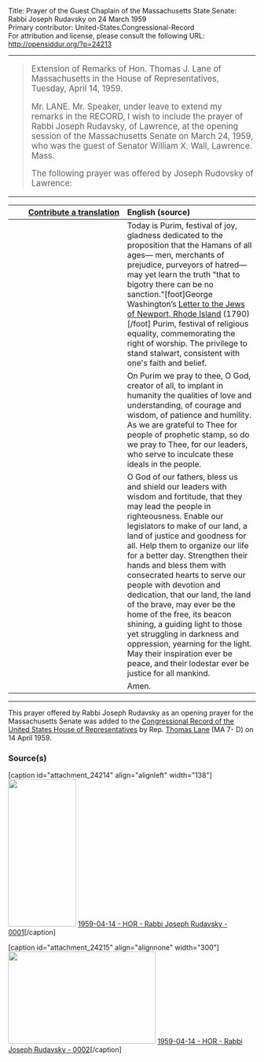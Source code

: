 <html>
<head></head>
<body>
Title: Prayer of the Guest Chaplain of the Massachusetts State Senate: Rabbi Joseph Rudavsky on 24 March 1959<br />
Primary contributor: United-States.Congressional-Record<br />
For attribution and license, please consult the following URL: <a href="http://opensiddur.org/?p=24213">http://opensiddur.org/?p=24213</a>
<p />
<hr />

<div class="english" style="font-size:1.2em;">
<blockquote>
Extension of Remarks of Hon. Thomas J. Lane of Massachusetts in the House of Representatives, Tuesday, April 14, 1959.

Mr. LANE. Mr. Speaker, under leave to extend my remarks in the RECORD, I wish to include the prayer of Rabbi Joseph Rudavsky, of Lawrence, at the opening session of the Massachusetts Senate on March 24, 1959, who was the guest of Senator William X. Wall, Lawrence. Mass.

The following prayer was offered by Joseph Rudovsky of Lawrence:
</blockquote>
</div>

<hr />

<table style="margin-left: auto;margin-right: auto;" class="draggable">
<thead><tr><th id="x" style="text-align: right;"><a href="/contributing/upload/">Contribute a translation</a></th><th style="text-align: left;">English (source)</th></tr></thead>
<tbody>
<tr><td style="vertical-align:top;" width="46%">
<div class="liturgy"><span lang="he">

</span></div></td>
 
<td style="vertical-align:top;" width="53%">
<div class="english">
Today is Purim, festival of joy, 
gladness dedicated to the proposition 
that the Hamans of all ages—
men, 
merchants of prejudice, 
purveyors of hatred—
may yet learn the truth "that to bigotry there can be no sanction."[foot]George Washington’s <a href="https://founders.archives.gov/documents/Washington/05-06-02-0135">Letter to the Jews of Newport, Rhode Island</a> (1790)[/foot]
Purim, festival of religious equality, 
commemorating the right of worship. 
The privilege to stand stalwart, 
consistent with one's faith and belief.
</div></td></tr>


<tr><td style="vertical-align:top;" width="46%">
<div class="liturgy"><span lang="he">

</span></div></td>
 
<td style="vertical-align:top;" width="53%">
<div class="english">
On Purim we pray to thee, 
O God, creator of all, 
to implant in humanity 
the qualities of love and understanding, 
of courage and wisdom, 
of patience and humility. 
As we are grateful to Thee 
for people of prophetic stamp, 
so do we pray to Thee, 
for our leaders, 
who serve to inculcate these ideals in the people.
</div></td></tr>


<tr><td style="vertical-align:top;" width="46%">
<div class="liturgy"><span lang="he">

</span></div></td>
 
<td style="vertical-align:top;" width="53%">
<div class="english">
O God of our fathers,
bless us 
and shield our leaders with wisdom and fortitude, 
that they may lead the people in righteousness. 
Enable our legislators to make of our land, 
a land of justice and goodness for all. 
Help them to organize our life 
for a better day. 
Strengthen their hands 
and bless them with consecrated hearts 
to serve our people with devotion and dedication, 
that our land, 
the land of the brave, 
may ever be the home of the free, 
its beacon shining, 
a guiding light to those yet struggling 
in darkness and oppression, 
yearning for the light. 
May their inspiration ever be peace, 
and their lodestar ever be justice 
for all mankind.
</div></td></tr>


<tr><td style="vertical-align:top;" width="46%">
<div class="liturgy"><span lang="he">

</span></div></td>
 
<td style="vertical-align:top;" width="53%">
<div class="english">
Amen.
</div></td></tr>
</tbody></table>

<hr />

This prayer offered by Rabbi Joseph Rudavsky as an opening prayer for the Massachusetts Senate was added to the <a href="https://books.google.com/books?id=0zh_RCocxbgC&lpg=PP788&ots=9zl5u_WcpP&dq=congressional%20record%2014%20April%201959%20rabbi%20prayer%20purim&pg=PP788#v=onepage&q&f=false">Congressional Record of the United States House of Representatives</a> by Rep. <a href="https://en.wikipedia.org/wiki/Thomas_J._Lane">Thomas Lane</a> (MA 7- D) on 14 April 1959.

<h3>Source(s)</h3>

[caption id="attachment_24214" align="alignleft" width="138"]<a href="https://opensiddur.org/wp-content/uploads/2019/03/1959-04-14-HOR-Rabbi-Joseph-Rudavsky-0001.png"><img src="https://opensiddur.org/wp-content/uploads/2019/03/1959-04-14-HOR-Rabbi-Joseph-Rudavsky-0001-138x300.png" alt="" width="138" height="300" class="size-medium wp-image-24214" /></a> <a href="https://books.google.com/books/content?id=0zh_RCocxbgC&pg=PP788&img=1&zoom=3&hl=en&sig=ACfU3U26HM_Ga_20-mFSl1m8so82IKCGeQ&ci=732%2C577%2C232%2C500&edge=0">1959-04-14 - HOR - Rabbi Joseph Rudavsky - 0001</a>[/caption]

[caption id="attachment_24215" align="alignnone" width="300"]<a href="https://opensiddur.org/wp-content/uploads/2019/03/1959-04-14-HOR-Rabbi-Joseph-Rudavsky-0002.png"><img src="https://opensiddur.org/wp-content/uploads/2019/03/1959-04-14-HOR-Rabbi-Joseph-Rudavsky-0002-300x188.png" alt="" width="300" height="188" class="size-medium wp-image-24215" /></a> <a href="https://books.google.com/books/content?id=0zh_RCocxbgC&pg=PP789&img=1&zoom=3&hl=en&sig=ACfU3U1sdSOU_49wD4d6pYwPJrgRDGTz_Q&ci=42%2C100%2C303%2C183&edge=0">1959-04-14 - HOR - Rabbi Joseph Rudavsky - 0002</a>[/caption]
</body>
</html>